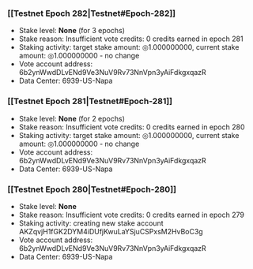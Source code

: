### [[Testnet Epoch 282|Testnet#Epoch-282]]
* Stake level: **None** (for 3 epochs)
* Stake reason: Insufficient vote credits: 0 credits earned in epoch 281
* Staking activity: target stake amount: ◎1.000000000, current stake amount: ◎1.000000000 - no change
* Vote account address: 6b2ynWwdDLvENd9Ve3NuV9Rv73NnVpn3yAiFdkgxqazR
* Data Center: 6939-US-Napa
### [[Testnet Epoch 281|Testnet#Epoch-281]]
* Stake level: **None** (for 2 epochs)
* Stake reason: Insufficient vote credits: 0 credits earned in epoch 280
* Staking activity: target stake amount: ◎1.000000000, current stake amount: ◎1.000000000 - no change
* Vote account address: 6b2ynWwdDLvENd9Ve3NuV9Rv73NnVpn3yAiFdkgxqazR
* Data Center: 6939-US-Napa
### [[Testnet Epoch 280|Testnet#Epoch-280]]
* Stake level: **None**
* Stake reason: Insufficient vote credits: 0 credits earned in epoch 279
* Staking activity: creating new stake account AKZqvjH1fGK2DYM4iDUfjKwuLaYSjuCSPxsM2HvBoC3g
* Vote account address: 6b2ynWwdDLvENd9Ve3NuV9Rv73NnVpn3yAiFdkgxqazR
* Data Center: 6939-US-Napa